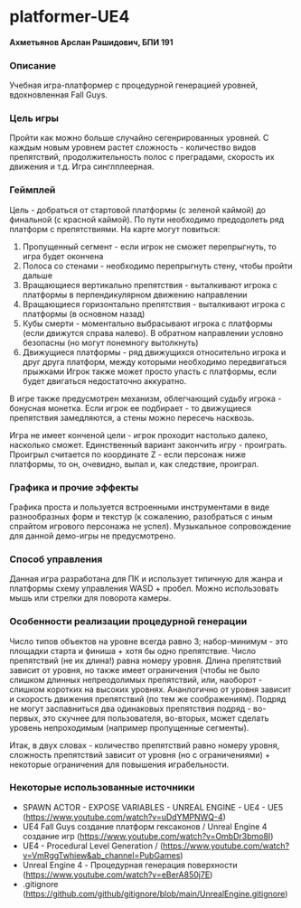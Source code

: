 # platformer-UE4
#### Ахметьянов Арслан Рашидович, БПИ 191

### Описание
Учебная игра-платформер с процедурной генерацией уровней, вдохновленная Fall Guys.

### Цель игры
Пройти как можно больше случайно сегенрированных уровней. С каждым новым уровнем растет сложность - количество видов препятствий, 
продолжительность полос с преградами, скорость их движения и т.д.
Игра синглплеерная.

### Геймплей
Цель - добраться от стартовой платформы (с зеленой каймой) до финальной (с красной каймой). По пути необходимо предодолеть ряд платформ с препятствиями.
На карте могут повиться:
1) Пропущенный сегмент - если игрок не сможет перепрыгнуть, то игра будет окончена
2) Полоса со стенами - необходимо перепрыгнуть стену, чтобы пройти дальше
3) Вращающиеся вертикально препятствия - выталкивают игрока с платформы в перпендикулярном движению направлении
4) Вращающиеся горизонтально препятствия - выталкивают игрока с платформы (в основном назад)
5) Кубы смерти - моментально выбрасывают игрока с платформы (если движутся справа налево). В обратном направлении условно безопасны (но могут понемногу вытолкнуть)
6) Движущиеся платформы - ряд движущихся относительно игрока и друг друга платформ, между которыми необходимо передвигаться прыжками
Игрок также может просто упасть с платформы, если будет двигаться недостаточно аккуратно.

В игре также предусмотрен механизм, облегчающий судьбу игрока - бонусная монетка. Если игрок ее подбирает - то движущиеся препятствия замедляются,
а стены можно пересечь насквозь.

Игра не имеет конченой цели - игрок проходит настолько далеко, насколько сможет. Единственный вариант закончить игру - проиграть.
Проигрыл считается по координате Z - если персонаж ниже платформы, то он, очевидно, выпал и, как следствие, проиграл.

### Графика и прочие эффекты
Графика проста и пользуется встроенными инструментами в виде разнообразных форм и текстур (к сожалению, разобраться с иным спрайтом игрового персонажа не успел).
Музыкальное сопровождение для данной демо-игры не предусмотрено.

### Способ управления
Данная игра разработана для ПК и использует типичную для жанра и платформы схему управления WASD + пробел. Можно использовать мышь или стрелки для поворота камеры.

### Особенности реализации процедурной генерации
Число типов объектов на уровне всегда равно 3; набор-минимум - это площадки старта и финиша + хотя бы одно препятствие.
Число препятствий (не их длина!) равна номеру уровня.
Длина препятствий зависит от уровня, но также имеет ограничения (чтобы не было слишком длинных непреодолимых препятствий, или, наоборот - слишком коротких на высоких уровнях.
Ананлогично от уровня зависит и скорость движения препятствий (по тем же соображениям).
Подряд не могут заспавниться два одинаковых препятствия подряд - во-первых, это скучнее для пользователя, во-вторых, может сделать уровень непроходимым (например пропущенные сегменты).

Итак, в двух словах - количество препятствий равно номеру уровня, сложность препятствий зависит от уровня (но с ограничениями) + некоторые ограничения для повышения играбельности.

### Некоторые использованные источники
- SPAWN ACTOR - EXPOSE VARIABLES - UNREAL ENGINE - UE4 - UE5 (https://www.youtube.com/watch?v=uDdYMPNWQ-4)
- UE4 Fall Guys создание платформ гексаконов / Unreal Engine 4 создание игр (https://www.youtube.com/watch?v=OmbDr3bmo8I)
- UE4 - Procedural Level Generation / (https://www.youtube.com/watch?v=VmRggTwhiew&ab_channel=PubGames)
- Unreal Engine 4 - Процедурная генерация поверхности (https://www.youtube.com/watch?v=eBerA850j7E)
- .gitignore (https://github.com/github/gitignore/blob/main/UnrealEngine.gitignore)
